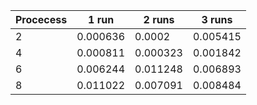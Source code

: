 | Procecess | 1 run    | 2 runs   | 3 runs   |
| --------- | -------- | -------- | -------- |
| 2         | 0.000636 | 0.0002   | 0.005415 |
| 4         | 0.000811 | 0.000323 | 0.001842 |
| 6         | 0.006244 | 0.011248 | 0.006893 |
| 8         | 0.011022 | 0.007091 | 0.008484 |
